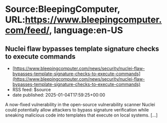 # Source:BleepingComputer, URL:https://www.bleepingcomputer.com/feed/, language:en-US

## Nuclei flaw bypasses template signature checks to execute commands
 - [https://www.bleepingcomputer.com/news/security/nuclei-flaw-bypasses-template-signature-checks-to-execute-commands](https://www.bleepingcomputer.com/news/security/nuclei-flaw-bypasses-template-signature-checks-to-execute-commands)
 - RSS feed: $source
 - date published: 2025-01-04T17:59:25+00:00

A now-fixed vulnerability in the open-source vulnerability scanner Nuclei could potentially allow attackers to bypass signature verification while sneaking malicious code into templates that execute on local systems. [...]

